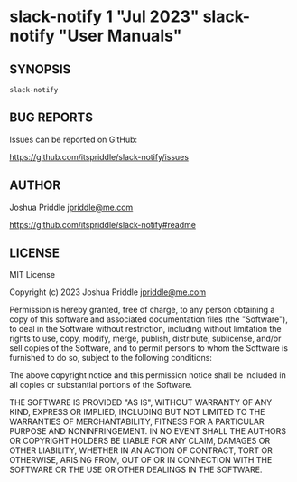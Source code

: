 # slack-notify 1 "Jul 2023" slack-notify "User Manuals"

## SYNOPSIS

`slack-notify`

## BUG REPORTS

Issues can be reported on GitHub:

<https://github.com/itspriddle/slack-notify/issues>

## AUTHOR

Joshua Priddle <jpriddle@me.com>

https://github.com/itspriddle/slack-notify#readme

## LICENSE

MIT License

Copyright (c) 2023 Joshua Priddle <jpriddle@me.com>

Permission is hereby granted, free of charge, to any person obtaining a copy
of this software and associated documentation files (the "Software"), to deal
in the Software without restriction, including without limitation the rights
to use, copy, modify, merge, publish, distribute, sublicense, and/or sell
copies of the Software, and to permit persons to whom the Software is
furnished to do so, subject to the following conditions:

The above copyright notice and this permission notice shall be included in all
copies or substantial portions of the Software.

THE SOFTWARE IS PROVIDED "AS IS", WITHOUT WARRANTY OF ANY KIND, EXPRESS OR
IMPLIED, INCLUDING BUT NOT LIMITED TO THE WARRANTIES OF MERCHANTABILITY,
FITNESS FOR A PARTICULAR PURPOSE AND NONINFRINGEMENT. IN NO EVENT SHALL THE
AUTHORS OR COPYRIGHT HOLDERS BE LIABLE FOR ANY CLAIM, DAMAGES OR OTHER
LIABILITY, WHETHER IN AN ACTION OF CONTRACT, TORT OR OTHERWISE, ARISING FROM,
OUT OF OR IN CONNECTION WITH THE SOFTWARE OR THE USE OR OTHER DEALINGS IN THE
SOFTWARE.
